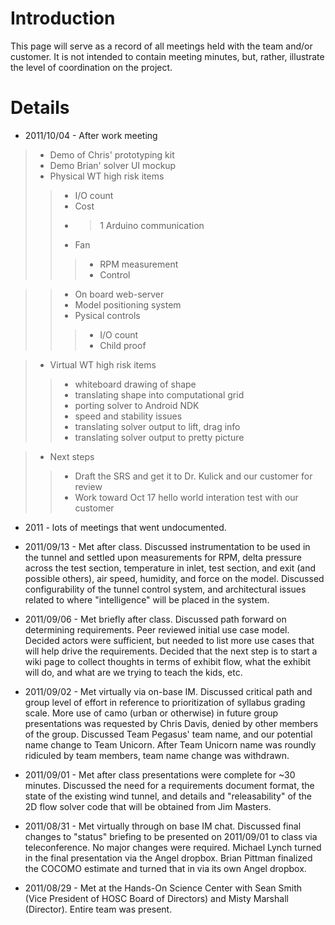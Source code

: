# Introduction #

This page will serve as a record of all meetings held with the team and/or customer.  It is not intended to contain meeting minutes, but, rather, illustrate the level of coordination on the project.


# Details #

  * 2011/10/04 - After work meeting
> - Demo of Chris' prototyping kit
> - Demo Brian' solver UI mockup
> - Physical WT high risk items
> > - I/O count
> > - Cost
> > - >1 Arduino communication
> > - Fan
> > > - RPM measurement
> > > - Control

> > - On board web-server
> > - Model positioning system
> > - Pysical controls
> > > - I/O count
> > > - Child proof

> - Virtual WT high risk items
> > - whiteboard drawing of shape
> > - translating shape into computational grid
> > - porting solver to Android NDK
> > - speed and stability issues
> > - translating solver output to lift, drag info
> > - translating solver output to pretty picture

> - Next steps
> > - Draft the SRS and get it to Dr. Kulick and our customer for review
> > - Work toward Oct 17 hello world interation test with our customer

  * 2011 - lots of meetings that went undocumented.

  * 2011/09/13 - Met after class.  Discussed instrumentation to be used in the tunnel and settled upon measurements for RPM, delta pressure across the test section, temperature in inlet, test section, and exit (and possible others), air speed, humidity, and force on the model.  Discussed configurability of the tunnel control system, and architectural issues related to where "intelligence" will be placed in the system.

  * 2011/09/06 - Met briefly after class.  Discussed path forward on determining requirements.  Peer reviewed initial use case model.  Decided actors were sufficient, but needed to list more use cases that will help drive the requirements.  Decided that the next step is to start a wiki page to collect thoughts in terms of exhibit flow, what the exhibit will do, and what are we trying to teach the kids, etc.

  * 2011/09/02 - Met virtually via on-base IM.  Discussed critical path and group level of effort in reference to prioritization of syllabus grading scale.  More use of camo (urban or otherwise) in future group presentations was requested by Chris Davis, denied by other members of the group.  Discussed Team Pegasus' team name, and our potential name change to Team Unicorn.  After Team Unicorn name was roundly ridiculed by team members, team name change was withdrawn.

  * 2011/09/01 - Met after class presentations were complete for ~30 minutes.  Discussed the need for a requirements document format, the state of the existing wind tunnel, and details and "releasability" of the 2D flow solver code that will be obtained from Jim Masters.

  * 2011/08/31 - Met virtually through on base IM chat.  Discussed final changes to "status" briefing to be presented on 2011/09/01 to class via teleconference.  No major changes were required.  Michael Lynch turned in the final presentation via the Angel dropbox.  Brian Pittman finalized the COCOMO estimate and turned that in via its own Angel dropbox.

  * 2011/08/29 - Met at the Hands-On Science Center with Sean Smith (Vice President of HOSC Board of Directors) and Misty Marshall (Director).  Entire team was present.